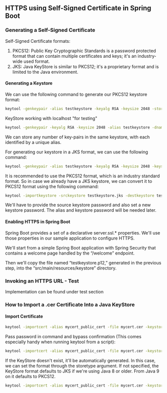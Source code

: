 ## HTTPS using Self-Signed Certificate in Spring Boot

###  Generating a Self-Signed Certificate
Self-Signed Certificate formats:
1. PKCS12: Public Key Cryptographic Standards is a password protected format that can contain multiple certificates and keys; it's an industry-wide used format.
2. JKS: Java KeyStore is similar to PKCS12; it's a proprietary format and is limited to the Java environment.

#### Generating a Keystore
We can use the following command to generate our PKCS12 keystore format:
```bash
keytool -genkeypair -alias testkeystore -keyalg RSA -keysize 2048 -storetype PKCS12 -keystore testkeystore.p12 -validity 3650
```

KeyStore working with localhost "for testing"
```bash
keytool -genkeypair -keyalg RSA -keysize 2048 -alias testkeystore -dname "CN=mykey,OU=mycomp,O=mycomp,C=GR" -ext "SAN:c=DNS:localhost,IP:127.0.0.1" -validity 3650 -keystore testkeystore.p12 -storepass password -keypass password -deststoretype pkcs12
```
We can store any number of key-pairs in the same keystore, with each identified by a unique alias.

For generating our keystore in a JKS format, we can use the following command:
```bash
keytool -genkeypair -alias testkeystore -keyalg RSA -keysize 2048 -keystore testkeystore.jks -validity 3650
```
It is recommended to use the PKCS12 format, which is an industry standard format. So in case we already have a JKS keystore, we can convert it to PKCS12 format using the following command:
```bash
keytool -importkeystore -srckeystore testkeystore.jks -destkeystore testkeystore.p12 -deststoretype pkcs12
```
We'll have to provide the source keystore password and also set a new keystore password. The alias and keystore password will be needed later.

#### Enabling HTTPS in Spring Boot
Spring Boot provides a set of a declarative server.ssl.* properties. We'll use those properties in our sample application to configure HTTPS.

We'll start from a simple Spring Boot application with Spring Security that contains a welcome page handled by the “/welcome” endpoint.

Then we'll copy the file named “testkeystore.p12,” generated in the previous step, into the “src/main/resources/keystore” directory.

### Invoking an HTTPS URL - Test
Implementation can be found under test section

### How to Import a .cer Certificate Into a Java KeyStore

#### Import Certificate
```bash
keytool -importcert -alias mycert_public_cert -file mycert.cer -keystore testkeystore
```
Pass password in command and bypass confirmation (This comes especially handy when running keytool from a script):
```bash
keytool -importcert -alias mycert_public_cert -file mycert.cer -keystore testkeystore -storepass password -noprompt
```
If the KeyStore doesn't exist, it'll be automatically generated. In this case, we can set the format through the storetype argument. 
If not specified, the KeyStore format defaults to JKS if we're using Java 8 or older. From Java 9 on it defaults to PKCS12.

```bash
keytool -importcert -alias mycert_public_cert -file mycert.cer -keystore testkeystoree -storetype PKCS12
```